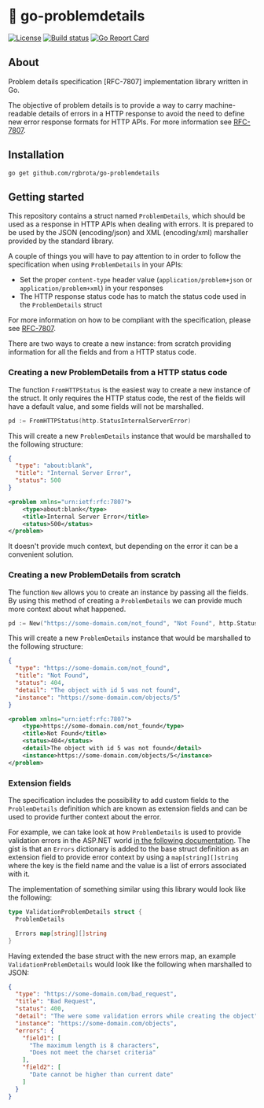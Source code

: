 # 📜 go-problemdetails

[![License](http://img.shields.io/badge/license-MIT-brightgreen.svg)](http://opensource.org/licenses/MIT)
[![Build status](https://github.com/rgbrota/go-problemdetails/actions/workflows/ci.yml/badge.svg)](https://github.com/rgbrota/go-problemdetails/actions/workflows/ci.yml)
[![Go Report Card](https://goreportcard.com/badge/github.com/rgbrota/go-problemdetails)](https://goreportcard.com/report/github.com/rgbrota/go-problemdetails)

## About

Problem details specification [RFC-7807] implementation library written in Go.

The objective of problem details is to provide a way to carry machine-readable details of errors in a HTTP response to avoid the need to define new error response formats for HTTP APIs. For more information see [RFC-7807](https://www.rfc-editor.org/rfc/rfc7807).

## Installation

```go get github.com/rgbrota/go-problemdetails```

## Getting started

This repository contains a struct named ```ProblemDetails```, which should be used as a response in HTTP APIs when dealing with errors. It is prepared to be used by the JSON (encoding/json) and XML (encoding/xml) marshaller provided by the standard library. 

A couple of things you will have to pay attention to in order to follow the specification when using ```ProblemDetails``` in your APIs:
- Set the proper ```content-type``` header value (```application/problem+json``` or ```application/problem+xml```) in your responses
- The HTTP response status code has to match the status code used in the ```ProblemDetails``` struct

For more information on how to be compliant with the specification, please see [RFC-7807](https://www.rfc-editor.org/rfc/rfc7807).

There are two ways to create a new instance: from scratch providing information for all the fields and from a HTTP status code.

### Creating a new ProblemDetails from a HTTP status code

The function ```FromHTTPStatus``` is the easiest way to create a new instance of the struct. It only requires the HTTP status code, the rest of the fields will have a default value, and some fields will not be marshalled.

```go
pd := FromHTTPStatus(http.StatusInternalServerError)
```

This will create a new ```ProblemDetails``` instance that would be marshalled to the following structure:

```json
{
  "type": "about:blank",
  "title": "Internal Server Error",
  "status": 500
}
```

```xml
<problem xmlns="urn:ietf:rfc:7807">
    <type>about:blank</type>
    <title>Internal Server Error</title>
    <status>500</status>
</problem>
```

It doesn't provide much context, but depending on the error it can be a convenient solution.

### Creating a new ProblemDetails from scratch

The function ```New``` allows you to create an instance by passing all the fields. By using this method of creating a ```ProblemDetails``` we can provide much more context about what happened.

```go
pd := New("https://some-domain.com/not_found", "Not Found", http.StatusNotFound, "The object with id 5 was not found", "https://some-domain.com/objects/5")
```

This will create a new ```ProblemDetails``` instance that would be marshalled to the following structure:

```json
{
  "type": "https://some-domain.com/not_found",
  "title": "Not Found",
  "status": 404,
  "detail": "The object with id 5 was not found",
  "instance": "https://some-domain.com/objects/5"
}
```

```xml
<problem xmlns="urn:ietf:rfc:7807">
    <type>https://some-domain.com/not_found</type>
    <title>Not Found</title>
    <status>404</status>
    <detail>The object with id 5 was not found</detail>
    <instance>https://some-domain.com/objects/5</instance>
</problem>
```

### Extension fields

The specification includes the possibility to add custom fields to the ```ProblemDetails``` definition which are known as extension fields and can be used to provide further context about the error. 

For example, we can take look at how ```ProblemDetails``` is used to provide validation errors in the ASP.NET world [in the following documentation](https://learn.microsoft.com/en-us/dotnet/api/microsoft.aspnetcore.mvc.validationproblemdetails?view=aspnetcore-6.0). The gist is that an ```Errors``` dictionary is added to the base struct definition as an extension field to provide error context by using a ```map[string][]string``` where the key is the field name and the value is a list of errors associated with it. 

The implementation of something similar using this library would look like the following:

```go
type ValidationProblemDetails struct {
  ProblemDetails

  Errors map[string][]string
}
```

Having extended the base struct with the new errors map, an example ```ValidationProblemDetails``` would look like the following when marshalled to JSON:

```json
{
  "type": "https://some-domain.com/bad_request",
  "title": "Bad Request",
  "status": 400,
  "detail": "The were some validation errors while creating the object",
  "instance": "https://some-domain.com/objects",
  "errors": {
    "field1": [
      "The maximum length is 8 characters",
      "Does not meet the charset criteria"
    ],
    "field2": [
      "Date cannot be higher than current date"
    ]
  }
}
```

